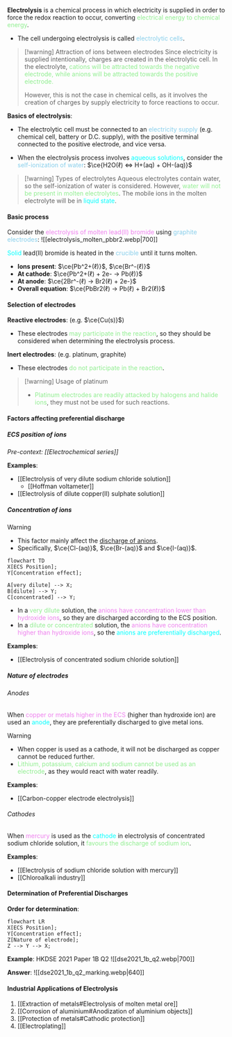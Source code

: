 **Electrolysis** is a chemical process in which electricity is supplied in order to force the redox reaction to occur, converting <span style="color: lightgreen">electrical energy to chemical energy</span>.
- The cell undergoing electrolysis is called <span style="color: skyblue">electrolytic cells</span>.

> [!warning] Attraction of ions between electrodes
> Since electricity is supplied intentionally, charges are created in the electrolytic cell. In the electrolyte, <span style="color: lightgreen">cations will be attracted towards the negative electrode, while anions will be attracted towards the positive electrode.</span>
> 
> However, this is not the case in chemical cells, as it involves the creation of charges by supply electricity to force reactions to occur.

**Basics of electrolysis**:
- The electrolytic cell must be connected to an <span style="color: skyblue">electricity supply</span> (e.g. chemical cell, battery or D.C. supply), with the positive terminal connected to the positive electrode, and vice versa.

- When the electrolysis process involves <span style="color: aqua">aqueous solutions</span>, consider the <span style="color: skyblue">self-ionization of water</span>: $\ce{H2O(ℓ) <=> H+(aq) + OH-(aq)}$

> [!warning] Types of electrolytes
> Aqueous electrolytes contain water, so the self-ionization of water is considered. However, <span style="color: lightgreen">water will not be present in molten electrolytes</span>. The mobile ions in the molten electrolyte will be in <span style="color: aqua">liquid state</span>.

#### Basic process
Consider the <span style="color: violet">electrolysis of molten lead(II) bromide</span> using <span style="color: skyblue">graphite electrodes</span>:
![[electrolysis_molten_pbbr2.webp|700]]

<span style="color: aqua">Solid</span> lead(II) bromide is heated in the <span style="color: skyblue">crucible</span> until it turns molten.
- **Ions present**: $\ce{Pb^2+(ℓ)}$, $\ce{Br^-(ℓ)}$
- **At cathode**: $\ce{Pb^2+(ℓ) + 2e- -> Pb(ℓ)}$
- **At anode**: $\ce{2Br^-(ℓ) -> Br2(ℓ) + 2e-}$
- **Overall equation**: $\ce{PbBr2(ℓ) -> Pb(ℓ) + Br2(ℓ)}$

#### Selection of electrodes
**Reactive electrodes**: (e.g. $\ce{Cu(s)}$)
- These electrodes <span style="color: lightgreen">may participate in the reaction</span>, so they should be considered when determining the electrolysis process.

**Inert electrodes**: (e.g. platinum, graphite)
- These electrodes <span style="color: lightgreen">do not participate in the reaction</span>.

> [!warning] Usage of platinum
> - <span style="color: lightgreen">Platinum electrodes are readily attacked by halogens and halide ions</span>, they must not be used for such reactions.

#### Factors affecting preferential discharge
##### ECS position of ions
*Pre-context: [[Electrochemical series]]*

**Examples**:
- [[Electrolysis of very dilute sodium chloride solution]]
	- [[Hoffman voltameter]]
- [[Electrolysis of dilute copper(II) sulphate solution]]

##### Concentration of ions
> [!warning]
> - This factor mainly affect the <u>discharge of anions</u>.
> - Specifically, $\ce{Cl-(aq)}$, $\ce{Br-(aq)}$  and $\ce{I-(aq)}$.

```mermaid
flowchart TD
X[ECS Position];
Y[Concentration effect];

A[very dilute] --> X;
B[dilute] --> Y;
C[concentrated] --> Y;
```
- In a <span style="color: lightgreen">very dilute</span> solution, the <span style="color: violet">anions have concentration lower than hydroxide ions</span>, so they are discharged according to the ECS position.
- In a <span style="color: lightgreen">dilute or concentrated</span> solution, the <span style="color: violet">anions have concentration higher than hydroxide ions</span>, so the <span style="color: aqua">anions are preferentially discharged</span>.

**Examples**:
- [[Electrolysis of concentrated sodium chloride solution]]

##### Nature of electrodes
###### Anodes
When <span style="color: violet">copper or metals higher in the ECS</span> (higher than hydroxide ion) are used an <span style="color: aqua">anode</span>, they are preferentially discharged to give metal ions.

> [!warning]
> - When copper is used as a cathode, it will not be discharged as copper cannot be reduced further.
> - <span style="color: lightgreen">Lithium, potassium, calcium and sodium cannot be used as an electrode</span>, as they would react with water readily.

**Examples**:
- [[Carbon-copper electrode electrolysis]]

###### Cathodes
When <span style="color: violet">mercury</span> is used as the <span style="color: aqua">cathode</span> in electrolysis of concentrated sodium chloride solution, it <span style="color: lightgreen">favours the discharge of sodium ion</span>.

**Examples**:
- [[Electrolysis of sodium chloride solution with mercury]]
- [[Chloroalkali industry]]

#### Determination of Preferential Discharges
**Order for determination**:
```mermaid
flowchart LR
X[ECS Position];
Y[Concentration effect];
Z[Nature of electrode];
Z --> Y --> X;
```

**Example**: HKDSE 2021 Paper 1B Q2
![[dse2021_1b_q2.webp|700]]

**Answer**:
![[dse2021_1b_q2_marking.webp|640]]

#### Industrial Applications of Electrolysis
1. [[Extraction of metals#Electrolysis of molten metal ore]]
2. [[Corrosion of aluminium#Anodization of aluminium objects]]
3. [[Protection of metals#Cathodic protection]]
4. [[Electroplating]]
